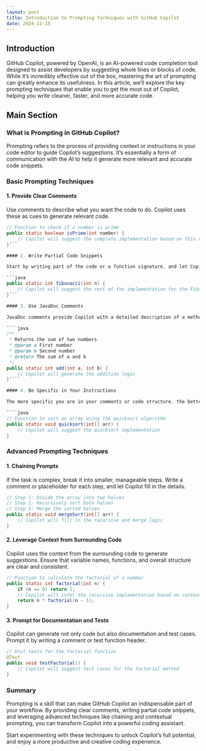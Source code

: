 ```yaml
---
layout: post
title: Introduction to Prompting Techniques with GitHub Copilot
date: 2024-11-15
---
```


## Introduction

GitHub Copilot, powered by OpenAI, is an AI-powered code completion tool designed to assist developers by suggesting whole lines or blocks of code. While it’s incredibly effective out of the box, mastering the art of prompting can greatly enhance its usefulness. In this article, we’ll explore the key prompting techniques that enable you to get the most out of Copilot, helping you write cleaner, faster, and more accurate code.

## Main Section

### What is Prompting in GitHub Copilot?

Prompting refers to the process of providing context or instructions in your code editor to guide Copilot’s suggestions. It’s essentially a form of communication with the AI to help it generate more relevant and accurate code snippets.

### Basic Prompting Techniques

#### 1. Provide Clear Comments

Use comments to describe what you want the code to do. Copilot uses these as cues to generate relevant code.

```java
// Function to check if a number is prime
public static boolean isPrime(int number) {
    // Copilot will suggest the complete implementation based on this comment
}```

#### 2. Write Partial Code Snippets

Start by writing part of the code or a function signature, and let Copilot complete the rest.

```java
public static int fibonacci(int n) {
    // Copilot will suggest the rest of the implementation for the Fibonacci sequence
}```

#### 3. Use JavaDoc Comments

JavaDoc comments provide Copilot with a detailed description of a method's purpose, making it easier for Copilot to generate relevant code.

````java
/**
 * Returns the sum of two numbers.
 * @param a First number
 * @param b Second number
 * @return The sum of a and b
 */
public static int add(int a, int b) {
    // Copilot will generate the addition logic
}````

#### 4. Be Specific in Your Instructions

The more specific you are in your comments or code structure, the better Copilot can assist.

````java
// Function to sort an array using the quicksort algorithm
public static void quicksort(int[] arr) {
    // Copilot will suggest the quicksort implementation
}
````

### Advanced Prompting Techniques

#### 1. Chaining Prompts

If the task is complex, break it into smaller, manageable steps. Write a comment or placeholder for each step, and let Copilot fill in the details.

````java
// Step 1: Divide the array into two halves
// Step 2: Recursively sort both halves
// Step 3: Merge the sorted halves
public static void mergeSort(int[] arr) {
    // Copilot will fill in the recursive and merge logic
}
````

#### 2. Leverage Context from Surrounding Code

Copilot uses the context from the surrounding code to generate suggestions. Ensure that variable names, functions, and overall structure are clear and consistent.

````java
// Function to calculate the factorial of a number
public static int factorial(int n) {
    if (n == 0) return 1;
    // Copilot will infer the recursive implementation based on context
    return n * factorial(n - 1);
}
````

#### 3. Prompt for Documentation and Tests

Copilot can generate not only code but also documentation and test cases. Prompt it by writing a comment or test function header.

````java
// Unit tests for the factorial function
@Test
public void testFactorial() {
    // Copilot will suggest test cases for the factorial method
}
````

### Summary

Prompting is a skill that can make GitHub Copilot an indispensable part of your workflow. By providing clear comments, writing partial code snippets, and leveraging advanced techniques like chaining and contextual prompting, you can transform Copilot into a powerful coding assistant.

Start experimenting with these techniques to unlock Copilot’s full potential, and enjoy a more productive and creative coding experience.




